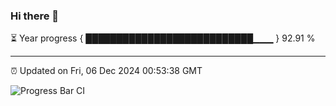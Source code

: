 ### Hi there 👋

⏳ Year progress { ███████████████████████████▁▁▁ } 92.91 %

---

⏰ Updated on Fri, 06 Dec 2024 00:53:38 GMT

![Progress Bar CI](https://github.com/Shyam-Makwana/GitHub-Actions-Demo/workflows/Progress%20Bar%20CI/badge.svg)
